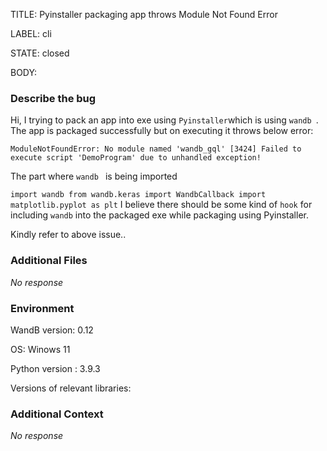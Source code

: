 TITLE:
Pyinstaller packaging app throws Module Not Found Error

LABEL:
cli

STATE:
closed

BODY:
### Describe the bug

Hi, I trying to pack an app into exe using `Pyinstaller`which is using `wandb `. The app is packaged successfully but on executing it throws below error:

`ModuleNotFoundError: No module named 'wandb_gql'
[3424] Failed to execute script 'DemoProgram' due to unhandled exception!`

The part where `wandb ` is being imported

`
import wandb
from wandb.keras import WandbCallback
import matplotlib.pyplot as plt
`
I believe there should be some kind of `hook` for including `wandb` into the packaged exe while packaging using Pyinstaller.

Kindly refer to above issue..

### Additional Files

_No response_

### Environment

WandB version: 0.12

OS: Winows 11

Python version : 3.9.3

Versions of relevant libraries:


### Additional Context

_No response_

